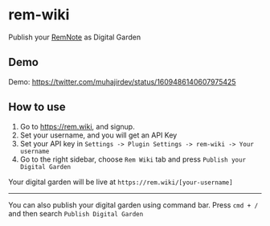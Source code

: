 # rem-wiki

Publish your [RemNote](https://remnote.com/) as Digital Garden

## Demo

Demo: https://twitter.com/muhajirdev/status/1609486140607975425

## How to use

1. Go to https://rem.wiki, and signup.
2. Set your username, and you will get an API Key
3. Set your API key in `Settings -> Plugin Settings -> rem-wiki -> Your username`
4. Go to the right sidebar, choose `Rem Wiki` tab and press `Publish your Digital Garden`

Your digital garden will be live at `https://rem.wiki/[your-username]`

---

You can also publish your digital garden using command bar.
Press `cmd + /` and then search `Publish Digital Garden`
